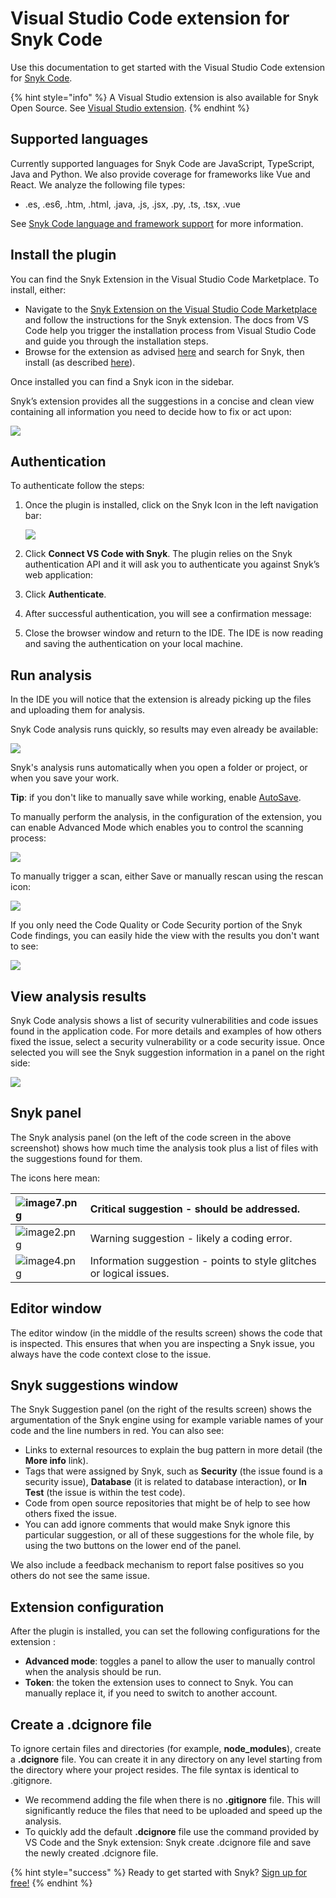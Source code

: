 # Visual Studio Code extension for Snyk Code

Use this documentation to get started with the Visual Studio Code extension for [Snyk Code](snyk-code).

{% hint style="info" %}
A Visual Studio extension is also available for Snyk Open Source. See [Visual Studio extension](integrations/untitled/visual-studio-extension).
{% endhint %}

## Supported languages

Currently supported languages for Snyk Code are JavaScript, TypeScript, Java and Python. We also provide coverage for frameworks like Vue and React. We analyze the following file types:

* .es, .es6, .htm, .html, .java, .js, .jsx, .py, .ts, .tsx, .vue

See [Snyk Code language and framework support](snyk-code/snyk-code-language-and-framework-support) for more information.

## Install the plugin

You can find the Snyk Extension in the Visual Studio Code Marketplace. To install, either:

* Navigate to the [Snyk Extension on the Visual Studio Code Marketplace](https://marketplace.visualstudio.com/items?itemName=snyk-security.snyk-vulnerability-scanner) and follow the instructions for the Snyk extension. The docs from VS Code help you trigger the installation process from Visual Studio Code and guide you through the installation steps.
* Browse for the extension as advised [here](https://code.visualstudio.com/docs/editor/extension-gallery#_browse-for-extensions) and search for Snyk, then install \(as described [here](https://code.visualstudio.com/docs/editor/extension-gallery#_install-an-extension)\).

Once installed you can find a Snyk icon in the sidebar.

Snyk’s extension provides all the suggestions in a concise and clean view containing all information you need to decide how to fix or act upon:

![](../../.gitbook/assets/image%20%2850%29.png)

## Authentication

To authenticate follow the steps:

1. Once the plugin is installed, click on the Snyk Icon in the left navigation bar:

   ![](../../.gitbook/assets/icon.png)

2. Click **Connect VS Code with Snyk**. The plugin relies on the Snyk authentication API and it will ask you to authenticate you against Snyk’s web application:
3. Click **Authenticate**. 
4. After successful authentication, you will see a confirmation message: 
5. Close the browser window and return to the IDE. The IDE is now reading and saving the authentication on your local machine.

## Run analysis

In the IDE you will notice that the extension is already picking up the files and uploading them for analysis.

Snyk Code analysis runs quickly, so results may even already be available:

![](../../.gitbook/assets/run-analysis_results.png)

Snyk's analysis runs automatically when you open a folder or project, or when you save your work.

**Tip**: if you don't like to manually save while working, enable [AutoSave](https://code.visualstudio.com/docs/editor/codebasics#_save-auto-save).

To manually perform the analysis, in the configuration of the extension, you can enable Advanced Mode which enables you to control the scanning process:

![](../../.gitbook/assets/image%20%2851%29.png)

To manually trigger a scan, either Save or manually rescan using the rescan icon:

![](../../.gitbook/assets/image%20%2852%29.png)

If you only need the Code Quality or Code Security portion of the Snyk Code findings, you can easily hide the view with the results you don't want to see:

![](../../.gitbook/assets/configure-snyk-code-quality-code-security.png)

## View analysis results

Snyk Code analysis shows a list of security vulnerabilities and code issues found in the application code. For more details and examples of how others fixed the issue, select a security vulnerability or a code security issue. Once selected you will see the Snyk suggestion information in a panel on the right side:

![](../../.gitbook/assets/install-the-plugin_suggestion-example-1-.png)

## Snyk panel

The Snyk analysis panel \(on the left of the code screen in the above screenshot\) shows how much time the analysis took plus a list of files with the suggestions found for them.

The icons here mean:

| ![image7.png](../../.gitbook/assets/image7-1-.png) | Critical suggestion - should be addressed. |
| :--- | :--- |
| ![image2.png](../../.gitbook/assets/image2-7-.png) | Warning suggestion -  likely a coding error. |
| ![image4.png](../../.gitbook/assets/image4-5-.png) | Information suggestion - points to style glitches or logical issues. |

## Editor window

The editor window \(in the middle of the results screen\) shows the code that is inspected. This ensures that when you are inspecting a Snyk issue, you always have the code context close to the issue.

## Snyk suggestions window

The Snyk Suggestion panel \(on the right of the results screen\) shows the argumentation of the Snyk engine using for example variable names of your code and the line numbers in red. You can also see:

* Links to external resources to explain the bug pattern in more detail \(the **More info** link\). 
* Tags that were assigned by Snyk, such as **Security** \(the issue found is a security issue\), **Database** \(it is related to database interaction\), or **In Test** \(the issue is within the test code\). 
* Code from open source repositories that might be of help to see how others fixed the issue. 
* You can add ignore comments that would make Snyk ignore this particular suggestion, or all of these suggestions for the whole file, by using the two buttons on the lower end of the panel.

We also include a feedback mechanism to report false positives so you others do not see the same issue.

## Extension configuration

After the plugin is installed, you can set the following configurations for the extension :

* **Advanced mode**: toggles a panel to allow the user to manually control when the analysis should be run.
* **Token**: the token the extension uses to connect to Snyk. You can manually replace it, if you need to switch to another account.

## Create a .dcignore file

To ignore certain files and directories \(for example, **node\_modules**\), create a **.dcignore** file. You can create it in any directory on any level starting from the directory where your project resides. The file syntax is identical to .gitignore.

* We recommend adding the file when there is no **.gitignore** file. This will significantly reduce the files that need to be uploaded and speed up the analysis.
* To quickly add the default **.dcignore** file use the command provided by VS Code and the Snyk extension: Snyk create .dcignore file and save the newly created .dcignore file.

{% hint style="success" %}
Ready to get started with Snyk? [Sign up for free!](https://snyk.io/login?cta=sign-up&loc=footer&page=support_docs_page)
{% endhint %}

